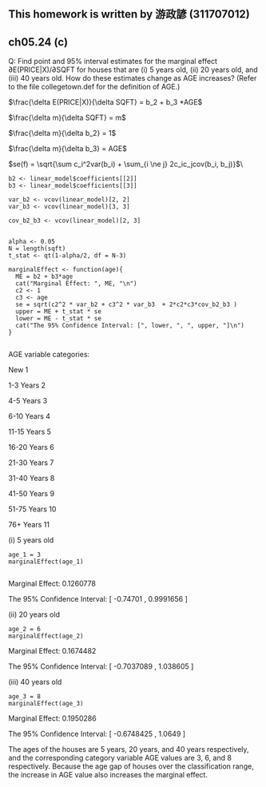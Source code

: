 ## This homework is written by 游政諺 (311707012)
## ch05.24 (c)
Q: Find point and 95% interval estimates for the marginal effect ∂E(PRICE|X)/∂SQFT for houses that
are (i) 5 years old, (ii) 20 years old, and (iii) 40 years old. How do these estimates change as
AGE increases? (Refer to the file collegetown.def for the definition of AGE.)

$\frac{\delta E(PRICE|X)}{\delta SQFT} = b_2 + b_3 *AGE$ 

$\frac{\delta m}{\delta SQFT} = m$

$\frac{\delta m}{\delta b_2} = 1$

$\frac{\delta m}{\delta b_3} = AGE$

$se(f) = \sqrt{\sum c_i^2var(b_i) + \sum_{i \ne j} 2c_ic_jcov(b_i, b_j)}$\
```
b2 <- linear_model$coefficients[[2]]
b3 <- linear_model$coefficients[[3]]

var_b2 <- vcov(linear_model)[2, 2]
var_b3 <- vcov(linear_model)[3, 3]

cov_b2_b3 <- vcov(linear_model)[2, 3]


alpha <- 0.05
N = length(sqft)
t_stat <- qt(1-alpha/2, df = N-3)

marginalEffect <- function(age){
  ME = b2 + b3*age
  cat("Marginal Effect: ", ME, "\n")
  c2 <- 1
  c3 <- age 
  se = sqrt(c2^2 * var_b2 + c3^2 * var_b3  + 2*c2*c3*cov_b2_b3 )
  upper = ME + t_stat * se
  lower = ME - t_stat * se
  cat("The 95% Confidence Interval: [", lower, ", ", upper, "]\n")
}


```

AGE variable categories:

New		1

1-3 Years 	2

4-5 Years	3

6-10 Years	4

11-15 Years	5

16-20 Years	6

21-30 Years	7

31-40 Years	8

41-50 Years	9

51-75 Years	10

76+ Years	11

(i) 5 years old

```
age_1 = 3
marginalEffect(age_1)


```
Marginal Effect:  0.1260778 

The 95% Confidence Interval: [ -0.74701 ,  0.9991656 ]


(ii) 20 years old

```
age_2 = 6
marginalEffect(age_2)

```
Marginal Effect:  0.1674482 

The 95% Confidence Interval: [ -0.7037089 ,  1.038605 ]

(iii) 40 years old

```
age_3 = 8
marginalEffect(age_3)
```
Marginal Effect:  0.1950286 

The 95% Confidence Interval: [ -0.6748425 ,  1.0649 ]

The ages of the houses are 5 years, 20 years, and 40 years respectively, and the corresponding category variable AGE values ​​are 3, 6, and 8 respectively. Because the age gap of houses over the classification range, the increase in AGE value also increases the marginal effect.





